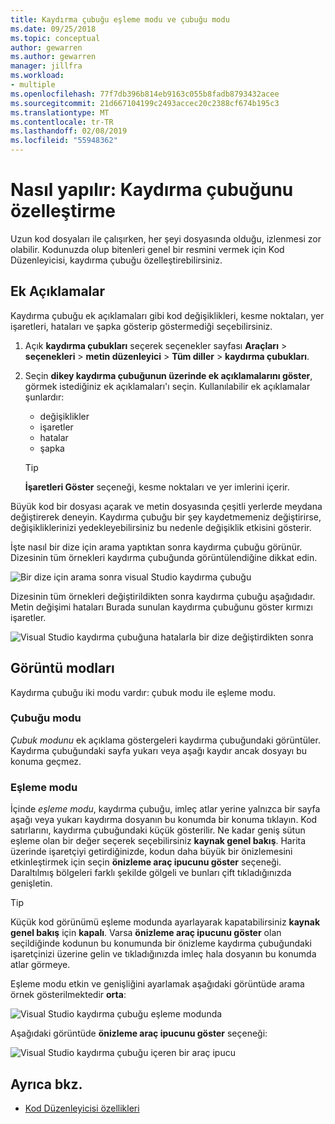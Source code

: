 ```yaml
---
title: Kaydırma çubuğu eşleme modu ve çubuğu modu
ms.date: 09/25/2018
ms.topic: conceptual
author: gewarren
ms.author: gewarren
manager: jillfra
ms.workload:
- multiple
ms.openlocfilehash: 77f7db396b814eb9163c055b8fadb8793432acee
ms.sourcegitcommit: 21d667104199c2493accec20c2388cf674b195c3
ms.translationtype: MT
ms.contentlocale: tr-TR
ms.lasthandoff: 02/08/2019
ms.locfileid: "55948362"
---
```

# <a name="how-to-customize-the-scroll-bar"></a>Nasıl yapılır: Kaydırma çubuğunu özelleştirme

Uzun kod dosyaları ile çalışırken, her şeyi dosyasında olduğu, izlenmesi zor olabilir. Kodunuzda olup bitenleri genel bir resmini vermek için Kod Düzenleyicisi, kaydırma çubuğu özelleştirebilirsiniz.

## <a name="annotations"></a>Ek Açıklamalar

Kaydırma çubuğu ek açıklamaları gibi kod değişiklikleri, kesme noktaları, yer işaretleri, hataları ve şapka gösterip göstermediği seçebilirsiniz.

   1. Açık **kaydırma çubukları** seçerek seçenekler sayfası **Araçları** > **seçenekleri** > **metin düzenleyici**  >  **Tüm diller** > **kaydırma çubukları**.

   2. Seçin **dikey kaydırma çubuğunun üzerinde ek açıklamalarını göster**, görmek istediğiniz ek açıklamaları'ı seçin. Kullanılabilir ek açıklamalar şunlardır:

      - değişiklikler
      - işaretler
      - hatalar
      - şapka

      > [!TIP]
      > **İşaretleri Göster** seçeneği, kesme noktaları ve yer imlerini içerir.

Büyük kod bir dosyası açarak ve metin dosyasında çeşitli yerlerde meydana değiştirerek deneyin. Kaydırma çubuğu bir şey kaydetmemeniz değiştirirse, değişikliklerinizi yedekleyebilirsiniz bu nedenle değişiklik etkisini gösterir.

İşte nasıl bir dize için arama yaptıktan sonra kaydırma çubuğu görünür. Dizesinin tüm örnekleri kaydırma çubuğunda görüntülendiğine dikkat edin.

![Bir dize için arama sonra visual Studio kaydırma çubuğu](../ide/media/enhancedscrollbarsearch.png)

Dizesinin tüm örnekleri değiştirildikten sonra kaydırma çubuğu aşağıdadır. Metin değişimi hataları Burada sunulan kaydırma çubuğunu göster kırmızı işaretler.

![Visual Studio kaydırma çubuğuna hatalarla bir dize değiştirdikten sonra](../ide/media/enhancedscrollbarreplace.png)

## <a name="display-modes"></a>Görüntü modları

Kaydırma çubuğu iki modu vardır: çubuk modu ile eşleme modu.

### <a name="bar-mode"></a>Çubuğu modu

*Çubuk modunu* ek açıklama göstergeleri kaydırma çubuğundaki görüntüler. Kaydırma çubuğundaki sayfa yukarı veya aşağı kaydır ancak dosyayı bu konuma geçmez.

### <a name="map-mode"></a>Eşleme modu

İçinde *eşleme modu*, kaydırma çubuğu, imleç atlar yerine yalnızca bir sayfa aşağı veya yukarı kaydırma dosyanın bu konumda bir konuma tıklayın. Kod satırlarını, kaydırma çubuğundaki küçük gösterilir. Ne kadar geniş sütun eşleme olan bir değer seçerek seçebilirsiniz **kaynak genel bakış**. Harita üzerinde işaretçiyi getirdiğinizde, kodun daha büyük bir önizlemesini etkinleştirmek için seçin **önizleme araç ipucunu göster** seçeneği. Daraltılmış bölgeleri farklı şekilde gölgeli ve bunları çift tıkladığınızda genişletin.

> [!TIP]
> Küçük kod görünümü eşleme modunda ayarlayarak kapatabilirsiniz **kaynak genel bakış** için **kapalı**. Varsa **önizleme araç ipucunu göster** olan seçildiğinde kodunun bu konumunda bir önizleme kaydırma çubuğundaki işaretçinizi üzerine gelin ve tıkladığınızda imleç hala dosyanın bu konumda atlar görmeye.

Eşleme modu etkin ve genişliğini ayarlamak aşağıdaki görüntüde arama örnek gösterilmektedir **orta**:

![Visual Studio kaydırma çubuğu eşleme modunda](../ide/media/enhancedscrollbar.png)

Aşağıdaki görüntüde **önizleme araç ipucunu göster** seçeneği:

![Visual Studio kaydırma çubuğu içeren bir araç ipucu](../ide/media/enhancedscrollbarsearchtooltip.png)

## <a name="see-also"></a>Ayrıca bkz.

- [Kod Düzenleyicisi özellikleri](../ide/writing-code-in-the-code-and-text-editor.md)
